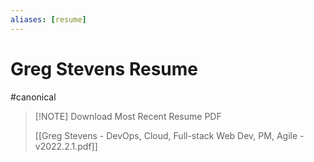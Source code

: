 ```yaml
---
aliases: [resume]
---
```


# Greg Stevens Resume
#canonical



> [!NOTE] Download Most Recent Resume PDF
>
> [[Greg Stevens - DevOps, Cloud, Full-stack Web Dev, PM, Agile - v2022.2.1.pdf]]


